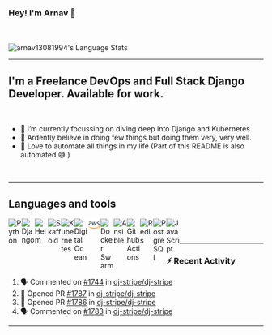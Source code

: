 ### Hey! I'm Arnav  👋



<br />
<br />
<img alt="arnav13081994's Language Stats" src="https://github-readme-stats.vercel.app/api/top-langs/?username=arnav13081994&layout=compact&theme=dracula" />
<br />


<!-- 
     ___________
   /  HEY HEY HEY  \
   \     👋👋👋   /
     -----------
       \   ^___^
        \  (O O)\_________
           (___)\         )\/\
                ||------w |
                ||       ||

-->

<!-- [![Website](https://img.shields.io/website?label=arnav13081994.com&style=for-the-badge&url=https%3A%2F%2Farnav13081994.com)](https://arnav13081994.com) -->

---

## I'm a Freelance DevOps and Full Stack Django Developer. Available for work.
<br />

- 🌱 I’m currently focussing on diving deep into Django and Kubernetes.
- 🔭 Ardently believe in doing few things but doing them very, very well.
- 🤖 Love to automate all things in my life (Part of this README is also automated 😅 )

<br />

---

## Languages and tools

<img align="left" alt="Python" width="26px" src="https://gitcdn.link/repo/github/explore/master/topics/python/python.png" />
<img align="left" alt="Django" width="26px" src="https://gitcdn.link/repo/github/explore/master/topics/django/django.png" />
<img align="left" alt="Helm" width="26px" src="https://avatars.githubusercontent.com/u/15859888?s=200&v=4" />
<img align="left" alt="Skaffold" width="26px" src="https://github.com/GoogleContainerTools/skaffold/blob/main/logo/skaffold.png" />
<img align="left" alt="Kubernetes" width="26px" src="https://gitcdn.link/repo/github/explore/master/topics/kubernetes/kubernetes.png" />
<img align="left" alt="Digital Ocean" width="26px" src="https://avatars.githubusercontent.com/u/4650108?s=200&v=4" />
<img align="left" alt="AWS" width="26px" src="https://github.com/github/explore/blob/main/topics/aws/aws.png" />
<img align="left" alt="Docker Swarm" width="26px" src="https://gitcdn.link/repo/github/explore/master/topics/docker/docker.png" />
<img align="left" alt="Ansible" width="26px" src="https://gitcdn.link/repo/github/explore/master/topics/ansible/ansible.png" />
<img align="left" alt="Github Actions" width="26px" src="https://gitcdn.link/repo/github/explore/master/topics/actions/actions.png" />
<img align="left" alt="Redis" width="26px" src="https://gitcdn.link/repo/github/explore/master/topics/redis/redis.png" />
<img align="left" alt="PostgreSQL" width="26px" src="https://gitcdn.link/repo/github/explore/master/topics/postgresql/postgresql.png" />
<img align="left" alt="JavaScript" width="26px" src="https://gitcdn.link/repo/github/explore/master/topics/javascript/javascript.png" />

<br />
<br />

---

### :zap: Recent Activity


<!--START_SECTION:activity-->
1. 🗣 Commented on [#1744](https://github.com/dj-stripe/dj-stripe/issues/1744) in [dj-stripe/dj-stripe](https://github.com/dj-stripe/dj-stripe)
2. 💪 Opened PR [#1787](https://github.com/dj-stripe/dj-stripe/pull/1787) in [dj-stripe/dj-stripe](https://github.com/dj-stripe/dj-stripe)
3. 💪 Opened PR [#1786](https://github.com/dj-stripe/dj-stripe/pull/1786) in [dj-stripe/dj-stripe](https://github.com/dj-stripe/dj-stripe)
4. 🗣 Commented on [#1783](https://github.com/dj-stripe/dj-stripe/issues/1783) in [dj-stripe/dj-stripe](https://github.com/dj-stripe/dj-stripe)
<!--END_SECTION:activity-->

---

<!-- [webdevplaylist]: https://www.youtube.com/playlist?list=PLkwxH9e_vrAJ0WbEsFA9W3I1W-g_BTsbt -->
[jsplaylist]: https://www.youtube.com/playlist?list=PLkwxH9e_vrALRJKu7wfXby3MKeflhTu6B
